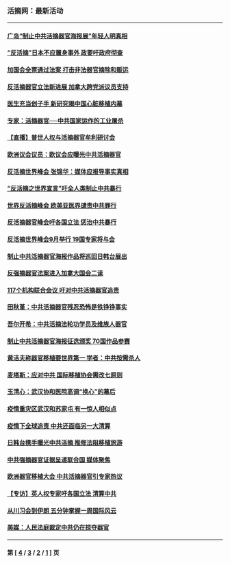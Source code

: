 ### 活摘网：最新活动
---
#### [广岛“制止中共活摘器官海报展”年轻人明真相](../../pages/nf5883/n14053657.md?08210430) 
#### [“反活摘”日本不应置身事外 政要吁政府彻查](../../pages/nf5883/n13971188.md?08210430) 
#### [加国会全票通过法案 打击非法器官摘除和贩运](../../pages/nf5883/n13884924.md?08210430) 
#### [反活摘器官立法新进展 加拿大跨党派议员支持](../../pages/nf5883/n13876061.md?08210430) 
#### [医生充当刽子手 新研究揭中国心脏移植内幕](../../pages/nf5883/n13772291.md?08210430) 
#### [专家：活摘器官──中共国家运作的工业屠杀](../../pages/nf5883/n13761178.md?08210430) 
#### [【直播】普世人权与活摘器官牟利研讨会](../../pages/nf5883/n13425146.md?08210430) 
#### [欧洲议会议员：欧议会应曝光中共活摘器官](../../pages/nf5883/n13336571.md?08210430) 
#### [反活摘世界峰会 张锦华：媒体应报导事实真相](../../pages/nf5883/n13278502.md?08210430) 
#### [“反活摘之世界宣言”吁全人类制止中共暴行](../../pages/nf5883/n13259730.md?08210430) 
#### [世界反活摘峰会 欧美亚医界谴责中共罪行](../../pages/nf5883/n13253550.md?08210430) 
#### [反活摘器官峰会吁各国立法 惩治中共暴行](../../pages/nf5883/n13245052.md?08210430) 
#### [反活摘世界峰会9月举行 19国专家将与会](../../pages/nf5883/n13201492.md?08210430) 
#### [制止中共活摘器官海报作品将巡回日韩台展出](../../pages/nf5883/n13177791.md?08210430) 
#### [反强摘器官法案进入加拿大国会二读](../../pages/nf5883/n13033450.md?08210430) 
#### [117个机构联合会议 吁对中共活摘器官追责](../../pages/nf5883/n12775087.md?08210430) 
#### [田秋堇：中共活摘器官残忍恐怖是铁铮铮事实](../../pages/nf5883/n12702148.md?08210430) 
#### [吾尔开希：中共活摘法轮功学员及维族人器官](../../pages/nf5883/n12693197.md?08210430) 
#### [制止中共活摘器官海报征选颁奖 70国作品参赛](../../pages/nf5883/n12692050.md?08210430) 
#### [黄洁夫称器官移植要世界第一 学者：中共按需杀人](../../pages/nf5883/n12572329.md?08210430) 
#### [麦塔斯：应对中共 国际移植协会需改七原则](../../pages/nf5883/n12514711.md?08210430) 
#### [玉清心：武汉协和医院高调“换心”的幕后](../../pages/nf5883/n12298730.md?08210430) 
#### [疫情重灾区武汉和苏家屯 有一惊人相似点](../../pages/nf5883/n12150824.md?08210430) 
#### [疫情下全球追责 中共还面临另一大清算](../../pages/nf5883/n12070397.md?08210430) 
#### [日韩台携手曝光中共活摘 推修法阻移植旅游](../../pages/nf5883/n11712046.md?08210430) 
#### [中共强摘器官证据呈递联合国 媒体聚焦](../../pages/nf5883/n11546426.md?08210430) 
#### [欧洲器官移植大会 中共活摘器官引专家热议](../../pages/nf5883/n11539095.md?08210430) 
#### [【专访】英人权专家吁各国立法 清算中共](../../pages/nf5883/n11367315.md?08210430) 
#### [从川习会到伊朗 五分钟掌握一周国际风云](../../pages/nf5883/n11338520.md?08210430) 
#### [美媒：人民法庭裁定中共仍在掠夺器官](../../pages/nf5883/n11334897.md?08210430) 

---
#### 第 [ [4](./4.md?08210430) / [3](./3.md?08210430) / [2](./2.md?08210430) / [1](./1.md?08210430) ] 页
